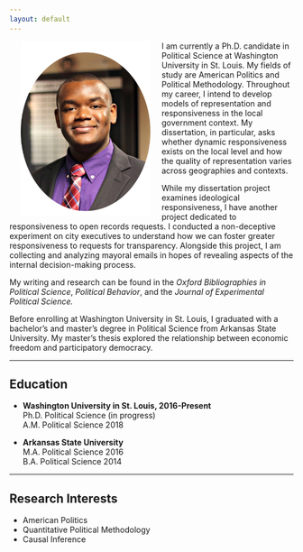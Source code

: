 ```yaml
---
layout: default
---
```


<img align="left" src="assets/prof_pic.jpg" hspace="20"  width="230" height="309" >

I am currently a Ph.D. candidate in Political Science at Washington University in St. Louis. My fields of study are American Politics and Political Methodology. Throughout my career, I intend to develop models of representation and responsiveness in the local government context. My dissertation, in particular, asks whether dynamic responsiveness exists on the local level and how the quality of representation varies across geographies and contexts.  <br />

While my dissertation project examines ideological responsiveness, I have another project dedicated to responsiveness to open records requests. I conducted a non-deceptive experiment on city executives to understand how we can foster greater responsiveness to requests for transparency. Alongside this project, I am collecting and analyzing mayoral emails in hopes of revealing aspects of the internal decision-making process.  <br />

My writing and research can be found in the *Oxford Bibliographies in Political Science*, *Political Behavior*, and the *Journal of Experimental Political Science.*  <br />

<!--- I have experience working with national voter datasets and building large relational databases. I mainly use R to clean and analyze data, and SQL to manage large relational databases.-->

Before enrolling at Washington University in St. Louis, I graduated with a bachelor’s and master’s degree in Political Science from Arkansas State University. My master’s thesis explored the relationship between economic freedom and participatory democracy.  <br />

<!--- My writing and research has been published in the Journal of Experimental Political Science, Political Behavior, and Oxford Bibliographies in Political Science.-->


---

## Education
* **Washington University in St. Louis,  2016-Present** <br>
  Ph.D. Political Science (in progress) <br>
  A.M. Political Science 2018 <br>

* **Arkansas State University** <br>
  M.A. Political Science 2016 <br>
  B.A. Political Science 2014

---

## Research Interests
* American Politics
* Quantitative Political Methodology 
* Causal Inference 




